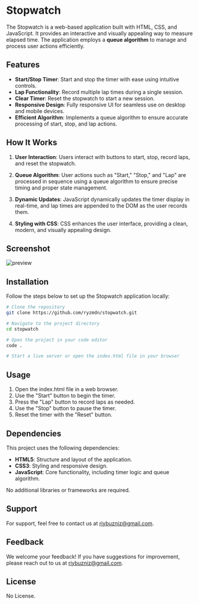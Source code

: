 # Stopwatch

The Stopwatch is a web-based application built with HTML, CSS, and JavaScript. It provides an interactive and visually appealing way to measure elapsed time. The application employs a **queue algorithm** to manage and process user actions efficiently.

## Features

- **Start/Stop Timer**: Start and stop the timer with ease using intuitive controls.
- **Lap Functionality**: Record multiple lap times during a single session.
- **Clear Timer**: Reset the stopwatch to start a new session.
- **Responsive Design**: Fully responsive UI for seamless use on desktop and mobile devices.
- **Efficient Algorithm**: Implements a queue algorithm to ensure accurate processing of start, stop, and lap actions.

## How It Works

1. **User Interaction**: Users interact with buttons to start, stop, record laps, and reset the stopwatch.

2. **Queue Algorithm**: User actions such as "Start," "Stop," and "Lap" are processed in sequence using a queue algorithm to ensure precise timing and proper state management.

3. **Dynamic Updates**: JavaScript dynamically updates the timer display in real-time, and lap times are appended to the DOM as the user records them.

4. **Styling with CSS**: CSS enhances the user interface, providing a clean, modern, and visually appealing design.

## Screenshot

![preview](https://github.com/user-attachments/assets/4054c468-5a0c-4e54-a3bd-2a2f8c0859c7)

## Installation

Follow the steps below to set up the Stopwatch application locally:

```bash
# Clone the repository
git clone https://github.com/ryzmdn/stopwatch.git

# Navigate to the project directory
cd stopwatch

# Open the project in your code editor
code .

# Start a live server or open the index.html file in your browser
```

## Usage

1. Open the index.html file in a web browser.
2. Use the "Start" button to begin the timer.
3. Press the "Lap" button to record laps as needed.
4. Use the "Stop" button to pause the timer.
5. Reset the timer with the "Reset" button.

## Dependencies

This project uses the following dependencies:

- **HTML5**: Structure and layout of the application.
- **CSS3**: Styling and responsive design.
- **JavaScript**: Core functionality, including timer logic and queue algorithm.

No additional libraries or frameworks are required.

## Support

For support, feel free to contact us at riybuzniz@gmail.com.

## Feedback

We welcome your feedback! If you have suggestions for improvement, please reach out to us at riybuzniz@gmail.com.

## License

No License.
